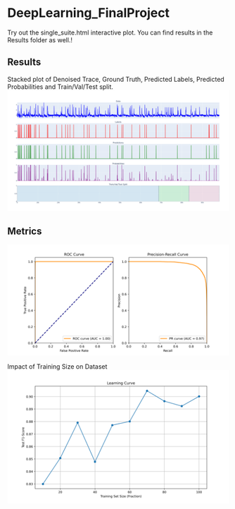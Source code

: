 # DeepLearning_FinalProject
Try out the single_suite.html interactive plot.
You can find results in the Results folder as well.!
## Results
Stacked plot of Denoised Trace, Ground Truth, Predicted Labels, Predicted Probabilities and Train/Val/Test split.
![Stack Plot](./newplot.png)


## Metrics
![ROC](./PrecisionRecallCurve.png)


Impact of Training Size on Dataset
![Training Size](./TestvsTrainingSize.png)

